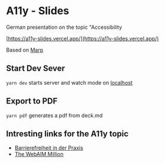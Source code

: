 # A11y - Slides

German presentation on the topic "Accessibility

[https://a11y-slides.vercel.app/](https://a11y-slides.vercel.app/)

Based on [Marp](https://marp.app/)

## Start Dev Sever

`yarn dev` starts server and watch mode on [localhost](http://localhost:8080)

## Export to PDF

`yarn pdf` generates a pdf from deck.md

## Intresting links for the A11y topic

- [Barrierefreiheit in der Praxis](https://woerter.de/talks/a11y-probleme/slides.pdf)
- [The WebAIM Million](https://webaim.org/projects/million/)
